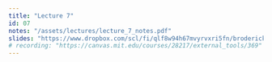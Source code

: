 ```yaml
---
title: "Lecture 7"
id: 07
notes: "/assets/lectures/lecture_7_notes.pdf"
slides: "https://www.dropbox.com/scl/fi/qlf8w94h67mvyrvxri5fn/broderick_lecture_07_share.pdf?rlkey=8vehd6ixs3mpklich6y53p1iw&dl=0"
# recording: "https://canvas.mit.edu/courses/28217/external_tools/369"
---
```

